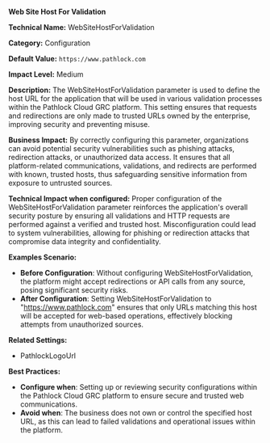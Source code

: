 **Web Site Host For Validation**

**Technical Name:** WebSiteHostForValidation

**Category:** Configuration

**Default Value:** `https://www.pathlock.com`

**Impact Level:** Medium

**Description:** The WebSiteHostForValidation parameter is used to define the host URL for the application that will be used in various validation processes within the Pathlock Cloud GRC platform. This setting ensures that requests and redirections are only made to trusted URLs owned by the enterprise, improving security and preventing misuse.

**Business Impact:** By correctly configuring this parameter, organizations can avoid potential security vulnerabilities such as phishing attacks, redirection attacks, or unauthorized data access. It ensures that all platform-related communications, validations, and redirects are performed with known, trusted hosts, thus safeguarding sensitive information from exposure to untrusted sources.

**Technical Impact when configured:** Proper configuration of the WebSiteHostForValidation parameter reinforces the application's overall security posture by ensuring all validations and HTTP requests are performed against a verified and trusted host. Misconfiguration could lead to system vulnerabilities, allowing for phishing or redirection attacks that compromise data integrity and confidentiality.

**Examples Scenario:** 
- **Before Configuration**: Without configuring WebSiteHostForValidation, the platform might accept redirections or API calls from any source, posing significant security risks. 
- **After Configuration**: Setting WebSiteHostForValidation to "https://www.pathlock.com" ensures that only URLs matching this host will be accepted for web-based operations, effectively blocking attempts from unauthorized sources. 

**Related Settings:** 
- PathlockLogoUrl

**Best Practices:** 
- **Configure when**: Setting up or reviewing security configurations within the Pathlock Cloud GRC platform to ensure secure and trusted web communications.
- **Avoid when**: The business does not own or control the specified host URL, as this can lead to failed validations and operational issues within the platform.